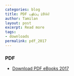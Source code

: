 ```yaml
---
categories: blog
title: PDF பதிப்பு ௨0௧௭
author: Tamilan
layout: post
excerpt: Read more
tags: 
- downloads
permalink: pdf_2017
---
```

### PDF 
 - [Download PDF eBooks 2017](https://github.com/ThaniThamizhAkarathiKalanjiyam/thanithamizhakarathikalanjiyam.github.io/archive/PDF_2017.zip)
 
